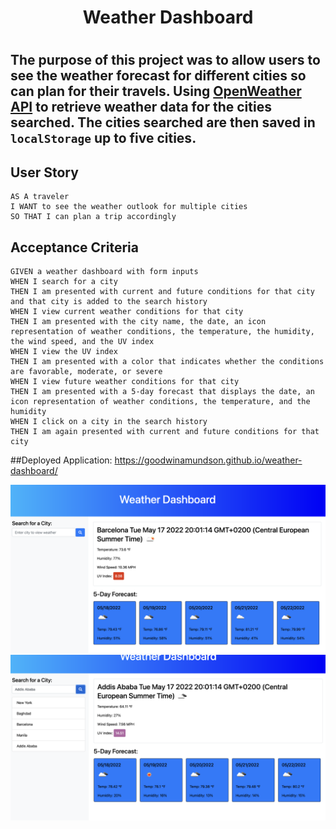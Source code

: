 <h1 align="center">Weather Dashboard<h1>

## The purpose of this project was to allow users to see the weather forecast for different cities so can plan for their travels. Using [OpenWeather API](https://openweathermap.org/api) to retrieve weather data for the cities searched.  The cities searched are then saved in `localStorage` up to five cities.

## User Story

```
AS A traveler
I WANT to see the weather outlook for multiple cities
SO THAT I can plan a trip accordingly
```

## Acceptance Criteria

```
GIVEN a weather dashboard with form inputs
WHEN I search for a city
THEN I am presented with current and future conditions for that city and that city is added to the search history
WHEN I view current weather conditions for that city
THEN I am presented with the city name, the date, an icon representation of weather conditions, the temperature, the humidity, the wind speed, and the UV index
WHEN I view the UV index
THEN I am presented with a color that indicates whether the conditions are favorable, moderate, or severe
WHEN I view future weather conditions for that city
THEN I am presented with a 5-day forecast that displays the date, an icon representation of weather conditions, the temperature, and the humidity
WHEN I click on a city in the search history
THEN I am again presented with current and future conditions for that city
```

##Deployed Application: https://goodwinamundson.github.io/weather-dashboard/


<img src="./assets/images/one-city.png" />
<img src="./assets/images/five-city.png" />






